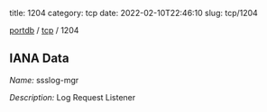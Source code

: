 title: 1204
category: tcp
date: 2022-02-10T22:46:10
slug: tcp/1204

[portdb](/) / [tcp](/category/tcp.html) / 1204


## IANA Data

_Name:_ ssslog-mgr

_Description:_ Log Request Listener

